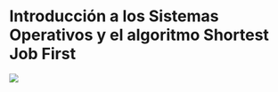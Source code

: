 # Introducción a los Sistemas Operativos y el algoritmo Shortest Job First

[![](https://markdown-videos.deta.dev/youtube/vs4nL_OKvzA)](https://youtu.be/vs4nL_OKvzA?si=51K6QcnqEdin60H-)

